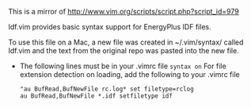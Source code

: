 This is a mirror of http://www.vim.org/scripts/script.php?script_id=979

Idf.vim provides basic syntax support for EnergyPlus IDF files.

To use this file on a Mac, a new file was created in ~/.vim/syntax/ called Idf.vim and the text from the original repo was pasted into the new file. 

* The following lines must be in your .vimrc file 
    `syntax on`
     For file extension detection on loading, add the following to your .vimrc file
    ```
    "au BufRead,BufNewFile rc.log* set filetype=rclog
    au BufRead,BufNewFile *.idf setfiletype idf
    ```


